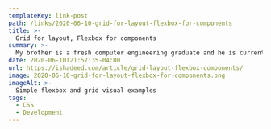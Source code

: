 ```yaml
---
templateKey: link-post
path: /links/2020-06-10-grid-for-layout-flexbox-for-components
title: >-
  Grid for layout, Flexbox for components
summary: >-
  My brother is a fresh computer engineering graduate and he is currently finishing his internship in front-end development. He learned about both CSS grid and flexbox, but I noticed a pattern that I see a lot on the web.
date: 2020-06-10T21:57:35-04:00
url: https://ishadeed.com/article/grid-layout-flexbox-components/
image: 2020-06-10-grid-for-layout-flexbox-for-components.png
imageAlt: >-
  Simple flexbox and grid visual examples
tags:
  - CSS
  - Development
---
```

